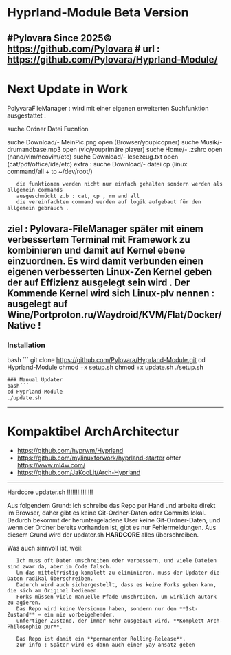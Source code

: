 # Hyprland-Module Beta Version
#Pylovara Since 2025© https://github.com/Pylovara #
url : https://github.com/Pylovara/Hyprland-Module/
-----------------------------------------------------------------------------------
# Next Update in Work
PolyvaraFileManager :  wird mit einer eigenen erweiterten Suchfunktion ausgestattet .

suche   Ordner           Datei        Fucntion

suche  Download/-     MeinPic.png      open  (Browser/youpicopner)
suche  Musik/-       drumandbase.mp3   open  (vlc/youprimäre player)
suche  Home/-          .zshrc          open  (nano/vim/neovim/etc)
suche  Download/-     lesezeug.txt     open  (cat/pdf/office/ide/etc)
extra :
suche  Download/-        datei          cp    (linux command/all + to ~/dev/root/)

       die funktionen werden nicht nur einfach gehalten sondern werden als allgemein commands 
       ausgeschmückt z.b : cat, cp , rm and all 
       die vereinfachten command werden auf logik aufgebaut für den allgemein gebrauch .

ziel : Pylovara-FileManager später mit einem verbessertem Terminal mit Framework 
       zu kombinieren und damit auf Kernel ebene einzuordnen.
       Es wird damit verbunden einen eigenen verbesserten Linux-Zen Kernel 
       geben der auf Effizienz ausgelegt sein wird .
       Der Kommende Kernel wird sich Linux-plv nennen : 
       ausgelegt auf Wine/Portproton.ru/Waydroid/KVM/Flat/Docker/Native !
-------------------------------------------------------------------

### Installation 
bash
´´´
git clone https://github.com/Pylovara/Hyprland-Module.git
cd Hyprland-Module
chmod +x setup.sh
chmod +x update.sh
./setup.sh
```
### Manual Updater
bash´´´
cd Hyprland-Module
./update.sh
```
------------------------------------------------------------------
# Kompaktibel ArchArchitectur
- https://github.com/hyprwm/Hyprland
- https://github.com/mylinuxforwork/hyprland-starter ohter https://www.ml4w.com/ 
- https://github.com/JaKooLit/Arch-Hyprland 
------------------------------------------------------------------
Hardcore updater.sh !!!!!!!!!!!!!!!

Aus folgendem Grund:
       Ich schreibe das Repo per Hand und arbeite direkt im Browser, daher gibt es keine 
       Git-Ordner-Daten oder Commits lokal. Dadurch bekommt der heruntergeladene User keine 
       Git-Ordner-Daten, und wenn der Ordner bereits vorhanden ist, gibt es nur Fehlermeldungen.
       Aus diesem Grund wird der updater.sh **HARDCORE** alles überschreiben.

Was auch sinnvoll ist, weil:

       Ich muss oft Daten umschreiben oder verbessern, und viele Dateien sind zwar da, aber im Code falsch. 
       Um das mittelfristig komplett zu eliminieren, muss der Updater die Daten radikal überschreiben.
       Dadurch wird auch sichergestellt, dass es keine Forks geben kann, die sich am Original bedienen. 
       Forks müssen viele manuelle Pfade umschreiben, um wirklich autark zu agieren.
       Das Repo wird keine Versionen haben, sondern nur den **Ist-Zustand** – ein nie vorbeigehender, 
       unfertiger Zustand, der immer mehr ausgebaut wird. **Komplett Arch-Philosophie pur**.

       Das Repo ist damit ein **permanenter Rolling-Release**.
       zur info : Später wird es dann auch einen yay ansatz geben
